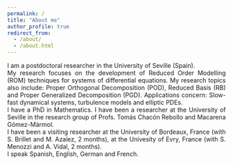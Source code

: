 ```yaml
---
permalink: /
title: "About me"
author_profile: true
redirect_from: 
  - /about/
  - /about.html
---
```


<div style="text-align: justify">
I am a postdoctoral researcher in the University of Seville (Spain). 
</div>

<div style="text-align: justify">
My research focuses on the development of Reduced Order Modelling (ROM) techniques for systems of differential equations. My research topics also include: Proper Orthogonal Decomposition (POD), Reduced Basis (RB) and Proper Generalized Decomposition (PGD). Applications concern: Slow-fast dynamical systems, turbulence models and elliptic PDEs.
</div>

<div style="text-align: justify">
I have a PhD in Mathematics. I have been a researcher at the University of Seville in the research group of Profs. Tomás Chacón Rebollo and Macarena Gómez-Mármol.
</div>

<div style="text-align: justify">
I have been a visiting researcher at the University of Bordeaux, France (with S. Brillet and M. Azaïez, 2 months), at the Univesity of Evry, France (with S. Menozzi and A. Vidal, 2 months).
</div>

<div style="text-align: justify">
I speak Spanish, English, German and French.
</div>

